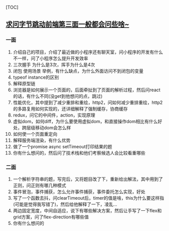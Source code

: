 [TOC]

## [求问字节跳动前端第三面一般都会问些啥~](<https://www.nowcoder.com/discuss/181581>) ##

### 一面 ###

1. 介绍自己的项目，介绍了最近做的小程序还有聊天室，问小程序的开发有什么不一样，问了小程序怎么提升开发效率
2. 三次握手 为什么是3次，挥手为什么是4次
3. 闭包 使用场景 举例，有什么缺点，为什么外面访问不到闭包的变量
4. typeof instance的区别
5. 解释原型链
6. 浏览器是如何展示一个页面的，后面牵扯到了页面的解析过程，然后问react的话，有什么不同(没get到他想问的点，跳过)
7. 性能优化，其中提到了减少重排和重绘，http2，问如何减少重排重绘，http2的多路复用如何实现的，还详细解释了强制缓存，协商缓存
8. redux，问它的中间件，action，实现原理
9. 虚拟dom，如何diff，为什么要使用虚拟dom，和直接操作dom相比有什么好处，跨层级移动dom会怎么样
10. 如何使一个页面重定向
11. 解释服务端渲染，有什么优势
12. 做了一个promise async setTimeout打印结果的题
13. 你有什么想问的，然后问了技术栈和他们考察候选人会比较看重哪些

### 二面 ###

1. 一个解析字符串的题，写完后，又将题目改了下，重新给出解法，其中用到了正则，问正则有哪几种模式
2. 事件冒泡，事件捕获，怎么允许事件捕获，事件委托怎么实现，好处
3. 写了一个函数去抖，问clearTimeout后，timer的值是啥，this为什么要这样指(可能是觉得我写错了)，然后给他解释了一下，凌乱…  
4. 两边固定宽度，中间自适应，说下有哪些解决方案，然后让手写了一下flex和grid方案，问了flex-direction有哪些值
5. 你有什么想问的
